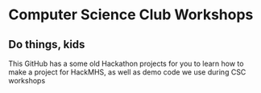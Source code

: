 # Computer Science Club Workshops

## Do things, kids
This GitHub has a some old Hackathon projects for you to learn how to make a project for HackMHS, as well as demo code we use during CSC workshops